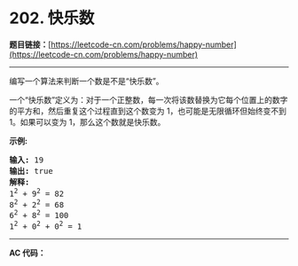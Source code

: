 # 202. 快乐数

**题目链接：**[https://leetcode-cn.com/problems/happy-number](https://leetcode-cn.com/problems/happy-number)

---

<div class="content__1Y2H">
 <div class="notranslate">
  <p>编写一个算法来判断一个数是不是“快乐数”。</p> 
  <p>一个“快乐数”定义为：对于一个正整数，每一次将该数替换为它每个位置上的数字的平方和，然后重复这个过程直到这个数变为 1，也可能是无限循环但始终变不到 1。如果可以变为 1，那么这个数就是快乐数。</p> 
  <p><strong>示例:&nbsp;</strong></p> 
  <pre class="language-text"><strong>输入:</strong> 19
<strong>输出:</strong> true
<strong>解释: 
</strong>1<sup>2</sup> + 9<sup>2</sup> = 82
8<sup>2</sup> + 2<sup>2</sup> = 68
6<sup>2</sup> + 8<sup>2</sup> = 100
1<sup>2</sup> + 0<sup>2</sup> + 0<sup>2</sup> = 1
</pre> 
 </div>
</div>

---

**AC 代码：**

```java

```